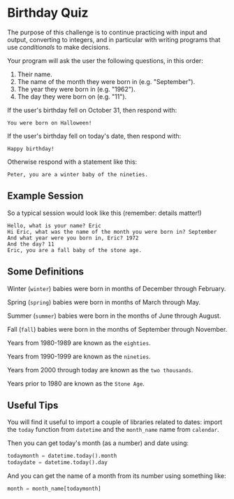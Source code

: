 # Birthday Quiz

The purpose of this challenge is to continue practicing with input and output, converting to integers,
and in particular with writing programs that use *conditionals* to make decisions.

Your program will ask the user the following questions, in this order:

1. Their name.
2. The name of the month they were born in (e.g. "September").
3. The year they were born in (e.g. "1962").
4. The day they were born on (e.g. "11").

If the user's birthday fell on October 31, then respond with:

```You were born on Halloween!```

If the user's birthday fell on today's date, then respond with:

```Happy birthday!```

Otherwise respond with a statement like this:

```Peter, you are a winter baby of the nineties.```

## Example Session

So a typical session would look like this (remember: details matter!)

    Hello, what is your name? Eric
    Hi Eric, what was the name of the month you were born in? September
    And what year were you born in, Eric? 1972
    And the day? 11
    Eric, you are a fall baby of the stone age.

## Some Definitions

Winter (```winter```) babies were born in months of December through February.

Spring (```spring```) babies were born in months of March through May.

Summer (```summer```) babies were born in the months of June through August.

Fall (```fall```) babies were born in the months of September through November.

Years from 1980-1989 are known as the ```eighties```.

Years from 1990-1999 are known as the ```nineties```.

Years from 2000 through today are known as the ```two thousands```.

Years prior to 1980 are known as the ```Stone Age```.

## Useful Tips

You will find it useful to import a couple of libraries related to dates: import the ```today```
function from ```datetime``` and the ```month_name``` name from ```calendar```.

Then you can get today's month (as a number) and date using:

```python
todaymonth = datetime.today().month
todaydate = datetime.today().day
```

And you can get the name of a month from its number using something like:

```python
month = month_name[todaymonth]
```
